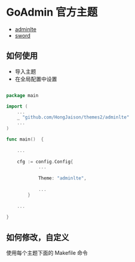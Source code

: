 # GoAdmin 官方主题

- [adminlte](https://github.com/HongJaison/themes2/tree/master/adminlte)
- [sword](https://github.com/HongJaison/themes2/tree/master/sword)

## 如何使用

- 导入主题
- 在全局配置中设置

```go

package main

import (
	...
	_ "github.com/HongJaison/themes2/adminlte"
	...
)

func main()  {
	
	...
	
	cfg := config.Config{
    		...
    		
    		Theme: "adminlte",
    		
    		...
    	}
	
	...
 
}

```

## 如何修改，自定义

使用每个主题下面的 Makefile 命令